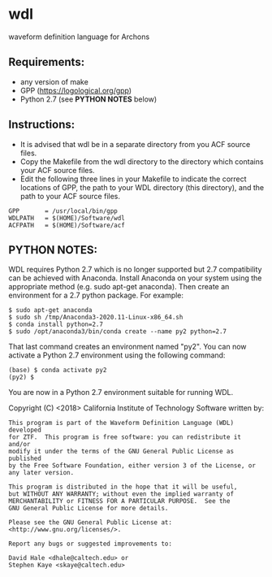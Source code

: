 # wdl
waveform definition language for Archons


## Requirements:
 - any version of make
 - GPP (https://logological.org/gpp)
 - Python 2.7 (see **PYTHON NOTES** below)
 
## Instructions:

 - It is advised that wdl be in a separate directory from you ACF source files.
 - Copy the Makefile from the wdl directory to the directory which contains your ACF source files.
 - Edit the following three lines in your Makefile to indicate the correct locations of
 GPP, the path to your WDL directory (this directory), and the path to your ACF source files.
 
```
GPP       = /usr/local/bin/gpp
WDLPATH   = $(HOME)/Software/wdl
ACFPATH   = $(HOME)/Software/acf
```

## PYTHON NOTES:

WDL requires Python 2.7 which is no longer supported but 2.7 compatibility can be achieved with Anaconda.
Install Anaconda on your system using the appropriate method (e.g. sudo apt-get anaconda). Then create
an environment for a 2.7 python package. For example:

```
$ sudo apt-get anaconda
$ sudo sh /tmp/Anaconda3-2020.11-Linux-x86_64.sh
$ conda install python=2.7
$ sudo /opt/anaconda3/bin/conda create --name py2 python=2.7
```

That last command creates an environment named "py2".
You can now activate a Python 2.7 environment using the following command:

```
(base) $ conda activate py2
(py2) $
```

You are now in a Python 2.7 environment suitable for running WDL.

Copyright (C) <2018> California Institute of Technology
Software written by: <Dave Hale and Peter Mao>

    This program is part of the Waveform Definition Language (WDL) developed
    for ZTF.  This program is free software: you can redistribute it and/or
    modify it under the terms of the GNU General Public License as published
    by the Free Software Foundation, either version 3 of the License, or
    any later version.
 
    This program is distributed in the hope that it will be useful,
    but WITHOUT ANY WARRANTY; without even the implied warranty of
    MERCHANTABILITY or FITNESS FOR A PARTICULAR PURPOSE.  See the
    GNU General Public License for more details.

    Please see the GNU General Public License at:
    <http://www.gnu.org/licenses/>.
 
    Report any bugs or suggested improvements to:
 
    David Hale <dhale@caltech.edu> or
    Stephen Kaye <skaye@caltech.edu>
